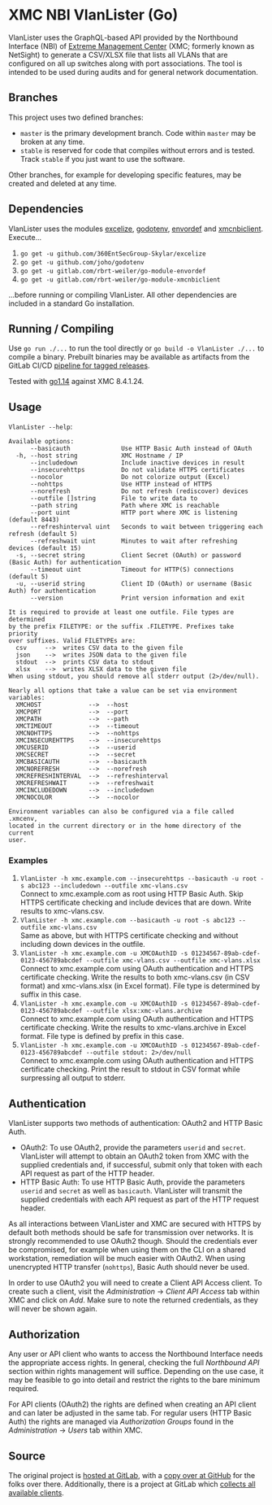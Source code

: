 # XMC NBI VlanLister (Go)

VlanLister uses the GraphQL-based API provided by the Northbound Interface (NBI) of [Extreme Management Center](https://www.extremenetworks.com/product/extreme-management-center/) (XMC; formerly known as NetSight) to generate a CSV/XLSX file that lists all VLANs that are configured on all up switches along with port associations. The tool is intended to be used during audits and for general network documentation.

## Branches

This project uses two defined branches:

* `master` is the primary development branch. Code within `master` may be broken at any time.
* `stable` is reserved for code that compiles without errors and is tested. Track `stable` if you just want to use the software.

Other branches, for example for developing specific features, may be created and deleted at any time.

## Dependencies

VlanLister uses the modules [excelize](https://github.com/360EntSecGroup-Skylar/excelize), [godotenv](https://github.com/joho/godotenv), [envordef](https://gitlab.com/rbrt-weiler/go-module-envordef) and [xmcnbiclient](https://gitlab.com/rbrt-weiler/go-module-xmcnbiclient). Execute...

1. `go get -u github.com/360EntSecGroup-Skylar/excelize`
1. `go get -u github.com/joho/godotenv`
1. `go get -u gitlab.com/rbrt-weiler/go-module-envordef`
1. `go get -u gitlab.com/rbrt-weiler/go-module-xmcnbiclient`

...before running or compiling VlanLister. All other dependencies are included in a standard Go installation.

## Running / Compiling

Use `go run ./...` to run the tool directly or `go build -o VlanLister ./...` to compile a binary. Prebuilt binaries may be available as artifacts from the GitLab CI/CD [pipeline for tagged releases](https://gitlab.com/rbrt-weiler/xmc-nbi-vlanlister-go/pipelines?scope=tags).

Tested with [go1.14](https://golang.org/doc/go1.14) against XMC 8.4.1.24.

## Usage

`VlanLister --help`:

```text
Available options:
      --basicauth              Use HTTP Basic Auth instead of OAuth
  -h, --host string            XMC Hostname / IP
      --includedown            Include inactive devices in result
      --insecurehttps          Do not validate HTTPS certificates
      --nocolor                Do not colorize output (Excel)
      --nohttps                Use HTTP instead of HTTPS
      --norefresh              Do not refresh (rediscover) devices
      --outfile []string       File to write data to
      --path string            Path where XMC is reachable
      --port uint              HTTP port where XMC is listening (default 8443)
      --refreshinterval uint   Seconds to wait between triggering each refresh (default 5)
      --refreshwait uint       Minutes to wait after refreshing devices (default 15)
  -s, --secret string          Client Secret (OAuth) or password (Basic Auth) for authentication
      --timeout uint           Timeout for HTTP(S) connections (default 5)
  -u, --userid string          Client ID (OAuth) or username (Basic Auth) for authentication
      --version                Print version information and exit

It is required to provide at least one outfile. File types are determined
by the prefix FILETYPE: or the suffix .FILETYPE. Prefixes take priority
over suffixes. Valid FILETYPEs are:
  csv     -->  writes CSV data to the given file
  json    -->  writes JSON data to the given file
  stdout  -->  prints CSV data to stdout
  xlsx    -->  writes XLSX data to the given file
When using stdout, you should remove all stderr output (2>/dev/null).

Nearly all options that take a value can be set via environment variables:
  XMCHOST             -->  --host
  XMCPORT             -->  --port
  XMCPATH             -->  --path
  XMCTIMEOUT          -->  --timeout
  XMCNOHTTPS          -->  --nohttps
  XMCINSECUREHTTPS    -->  --insecurehttps
  XMCUSERID           -->  --userid
  XMCSECRET           -->  --secret
  XMCBASICAUTH        -->  --basicauth
  XMCNOREFRESH        -->  --norefresh
  XMCREFRESHINTERVAL  -->  --refreshinterval
  XMCREFRESHWAIT      -->  --refreshwait
  XMCINCLUDEDOWN      -->  --includedown
  XMCNOCOLOR          -->  --nocolor

Environment variables can also be configured via a file called .xmcenv,
located in the current directory or in the home directory of the current
user.
```

### Examples

1. `VlanLister -h xmc.example.com --insecurehttps --basicauth -u root -s abc123 --includedown --outfile xmc-vlans.csv`  
   Connect to xmc.example.com as root using HTTP Basic Auth. Skip HTTPS certificate checking and include devices that are down. Write results to xmc-vlans.csv.
2. `VlanLister -h xmc.example.com --basicauth -u root -s abc123 --outfile xmc-vlans.csv`  
   Same as above, but with HTTPS certificate checking and without including down devices in the outfile.
3. `VlanLister -h xmc.example.com -u XMCOAuthID -s 01234567-89ab-cdef-0123-456789abcdef --outfile xmc-vlans.csv --outfile xmc-vlans.xlsx`  
   Connect to xmc.example.com using OAuth authentication and HTTPS certificate checking. Write the results to both xmc-vlans.csv (in CSV format) and xmc-vlans.xlsx (in Excel format). File type is determined by suffix in this case.
4. `VlanLister -h xmc.example.com -u XMCOAuthID -s 01234567-89ab-cdef-0123-456789abcdef --outfile xlsx:xmc-vlans.archive`  
   Connect to xmc.example.com using OAuth authentication and HTTPS certificate checking. Write the results to xmc-vlans.archive in Excel format. File type is defined by prefix in this case.
5. `VlanLister -h xmc.example.com -u XMCOAuthID -s 01234567-89ab-cdef-0123-456789abcdef --outfile stdout: 2>/dev/null`  
   Connect to xmc.example.com using OAuth authentication and HTTPS certificate checking. Print the result to stdout in CSV format while surpressing all output to stderr.

## Authentication

VlanLister supports two methods of authentication: OAuth2 and HTTP Basic Auth.

* OAuth2: To use OAuth2, provide the parameters `userid` and `secret`. VlanLister will attempt to obtain an OAuth2 token from XMC with the supplied credentials and, if successful, submit only that token with each API request as part of the HTTP header.
* HTTP Basic Auth: To use HTTP Basic Auth, provide the parameters `userid` and `secret` as well as `basicauth`. VlanLister will transmit the supplied credentials with each API request as part of the HTTP request header.

As all interactions between VlanLister and XMC are secured with HTTPS by default both methods should be safe for transmission over networks. It is strongly recommended to use OAuth2 though. Should the credentials ever be compromised, for example when using them on the CLI on a shared workstation, remediation will be much easier with OAuth2. When using unencrypted HTTP transfer (`nohttps`), Basic Auth should never be used.

In order to use OAuth2 you will need to create a Client API Access client. To create such a client, visit the _Administration_ -> _Client API Access_ tab within XMC and click on _Add_. Make sure to note the returned credentials, as they will never be shown again.

## Authorization

Any user or API client who wants to access the Northbound Interface needs the appropriate access rights. In general, checking the full _Northbound API_ section within rights management will suffice. Depending on the use case, it may be feasible to go into detail and restrict the rights to the bare minimum required.

For API clients (OAuth2) the rights are defined when creating an API client and can later be adjusted in the same tab. For regular users (HTTP Basic Auth) the rights are managed via _Authorization Groups_ found in the _Administration_ -> _Users_ tab within XMC.

## Source

The original project is [hosted at GitLab](https://gitlab.com/rbrt-weiler/xmc-nbi-vlanlister-go), with a [copy over at GitHub](https://github.com/rbrt-weiler/xmc-nbi-vlanlister-go) for the folks over there. Additionally, there is a project at GitLab which [collects all available clients](https://gitlab.com/rbrt-weiler/xmc-nbi-clients).
